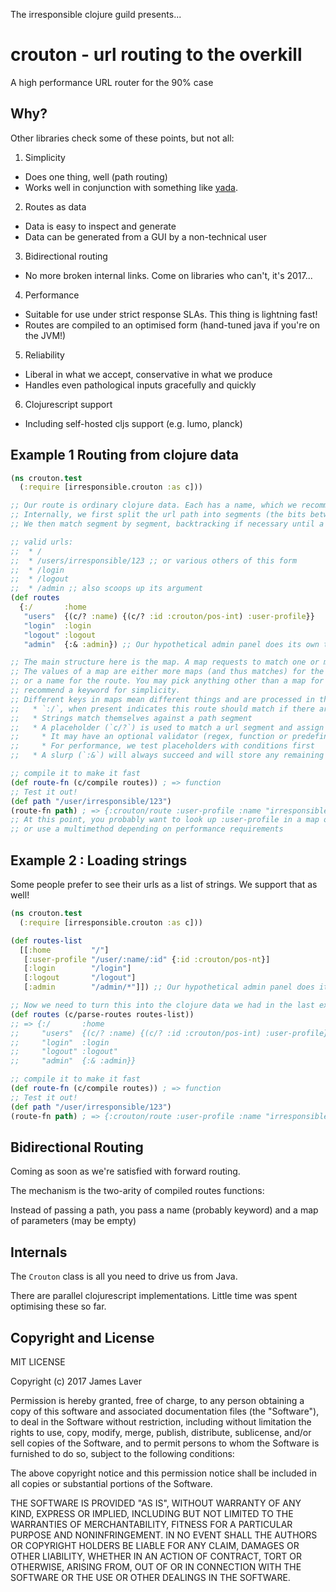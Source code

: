 The irresponsible clojure guild presents...

# crouton - url routing to the overkill

A high performance URL router for the 90% case

## Why?

Other libraries check some of these points, but not all:

1. Simplicity

* Does one thing, well (path routing)
* Works well in conjunction with something like [yada](https://github.com/juxt/yada/).

2. Routes as data

* Data is easy to inspect and generate
* Data can be generated from a GUI by a non-technical user

3. Bidirectional routing

* No more broken internal links. Come on libraries who can't, it's 2017...

4. Performance

* Suitable for use under strict response SLAs. This thing is lightning fast!
* Routes are compiled to an optimised form (hand-tuned java if you're on the JVM!)

5. Reliability

* Liberal in what we accept, conservative in what we produce
* Handles even pathological inputs gracefully and quickly

6. Clojurescript support

* Including self-hosted cljs support (e.g. lumo, planck)

## Example 1 Routing from clojure data

```clojure
(ns crouton.test
  (:require [irresponsible.crouton :as c]))

;; Our route is ordinary clojure data. Each has a name, which we recommend be a keyword.
;; Internally, we first split the url path into segments (the bits between the slashes)
;; We then match segment by segment, backtracking if necessary until a route matches

;; valid urls:
;;  * /
;;  * /users/irresponsible/123 ;; or various others of this form
;;  * /login
;;  * /logout
;;  * /admin ;; also scoops up its argument
(def routes
  {:/       :home
   "users"  {(c/? :name) {(c/? :id :crouton/pos-int) :user-profile}}
   "login"  :login
   "logout" :logout
   "admin"  {:& :admin}) ;; Our hypothetical admin panel does its own thing, we scoop the segments

;; The main structure here is the map. A map requests to match one or more alternative routes
;; The values of a map are either more maps (and thus matches) for the rest of the segments
;; or a name for the route. You may pick anything other than a map for a name, though we
;; recommend a keyword for simplicity.
;; Different keys in maps mean different things and are processed in this order:
;;   * `:/`, when present indicates this route should match if there are no more url segments
;;   * Strings match themselves against a path segment
;;   * A placeholder (`c/?`) is used to match a url segment and assign it a name
;;     * It may have an optional validator (regex, function or predefined (keyword))
;;     * For performance, we test placeholders with conditions first
;;   * A slurp (`:&`) will always succeed and will store any remaining segments.

;; compile it to make it fast
(def route-fn (c/compile routes)) ; => function
;; Test it out!
(def path "/user/irresponsible/123")
(route-fn path) ; => {:crouton/route :user-profile :name "irresponsible" :id 123}
;; At this point, you probably want to look up :user-profile in a map of functions
;; or use a multimethod depending on performance requirements
```

## Example 2 : Loading strings

Some people prefer to see their urls as a list of strings. We support that as well!

```clojure
(ns crouton.test
  (:require [irresponsible.crouton :as c]))

(def routes-list
  [[:home         "/"]
   [:user-profile "/user/:name/:id" {:id :crouton/pos-nt}]
   [:login        "/login"]
   [:logout       "/logout"]
   [:admin        "/admin/*"]]) ;; Our hypothetical admin panel does its own thing

;; Now we need to turn this into the clojure data we had in the last example
(def routes (c/parse-routes routes-list))
;; => {:/       :home
;;     "users"  {(c/? :name) {(c/? :id :crouton/pos-int) :user-profile}}
;;     "login"  :login
;;     "logout" :logout"
;;     "admin"  {:& :admin}}

;; compile it to make it fast
(def route-fn (c/compile routes)) ; => function
;; Test it out!
(def path "/user/irresponsible/123")
(route-fn path) ; => {:crouton/route :user-profile :name "irresponsible" :id 123}
```

## Bidirectional Routing

Coming as soon as we're satisfied with forward routing.

The mechanism is the two-arity of compiled routes functions:

Instead of passing a path, you pass a name (probably keyword) and a map of parameters (may be empty)

## Internals

The `Crouton` class is all you need to drive us from Java.

There are parallel clojurescript implementations. Little time was spent optimising these so far.

## Copyright and License

MIT LICENSE

Copyright (c) 2017 James Laver

Permission is hereby granted, free of charge, to any person obtaining a copy of this software and associated documentation files (the "Software"), to deal in the Software without restriction, including without limitation the rights to use, copy, modify, merge, publish, distribute, sublicense, and/or sell copies of the Software, and to permit persons to whom the Software is furnished to do so, subject to the following conditions:

The above copyright notice and this permission notice shall be included in all copies or substantial portions of the Software.

THE SOFTWARE IS PROVIDED "AS IS", WITHOUT WARRANTY OF ANY KIND, EXPRESS OR IMPLIED, INCLUDING BUT NOT LIMITED TO THE WARRANTIES OF MERCHANTABILITY, FITNESS FOR A PARTICULAR PURPOSE AND NONINFRINGEMENT. IN NO EVENT SHALL THE AUTHORS OR COPYRIGHT HOLDERS BE LIABLE FOR ANY CLAIM, DAMAGES OR OTHER LIABILITY, WHETHER IN AN ACTION OF CONTRACT, TORT OR OTHERWISE, ARISING FROM, OUT OF OR IN CONNECTION WITH THE SOFTWARE OR THE USE OR OTHER DEALINGS IN THE SOFTWARE.

